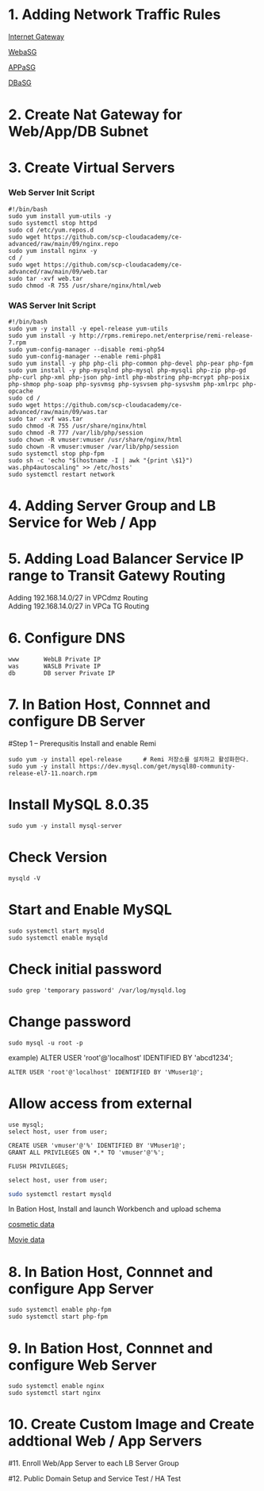 # 1. Adding Network Traffic Rules

[Internet Gateway](https://github.com/scp-cloudacademy/ce-advanced/raw/main/09/fw_cea_09.%203-tier%20configuration.xlsx)

[WebaSG](https://github.com/scp-cloudacademy/ce-advanced/raw/main/09/WebSG_cea_09.%203-tier%20configuration.xlsx)

[APPaSG](https://github.com/scp-cloudacademy/ce-advanced/raw/main/09/AppSG_cea_09.%203-tier%20configuration.xlsx)

[DBaSG](https://github.com/scp-cloudacademy/ce-advanced/raw/main/09/DBSG_cea_09.%203-tier%20configuration.xlsx)


# 2. Create Nat Gateway for Web/App/DB Subnet

# 3. Create Virtual Servers

### Web Server Init Script
```
#!/bin/bash
sudo yum install yum-utils -y
sudo systemctl stop httpd
sudo cd /etc/yum.repos.d
sudo wget https://github.com/scp-cloudacademy/ce-advanced/raw/main/09/nginx.repo
sudo yum install nginx -y
cd /
sudo wget https://github.com/scp-cloudacademy/ce-advanced/raw/main/09/web.tar
sudo tar -xvf web.tar
sudo chmod -R 755 /usr/share/nginx/html/web
```

### WAS Server Init Script
```
#!/bin/bash
sudo yum -y install -y epel-release yum-utils
sudo yum install -y http://rpms.remirepo.net/enterprise/remi-release-7.rpm
sudo yum-config-manager --disable remi-php54
sudo yum-config-manager --enable remi-php81
sudo yum install -y php php-cli php-common php-devel php-pear php-fpm
sudo yum install -y php-mysqlnd php-mysql php-mysqli php-zip php-gd php-curl php-xml php-json php-intl php-mbstring php-mcrypt php-posix php-shmop php-soap php-sysvmsg php-sysvsem php-sysvshm php-xmlrpc php-opcache
sudo cd /
sudo wget https://github.com/scp-cloudacademy/ce-advanced/raw/main/09/was.tar
sudo tar -xvf was.tar
sudo chmod -R 755 /usr/share/nginx/html
sudo chmod -R 777 /var/lib/php/session
sudo chown -R vmuser:vmuser /usr/share/nginx/html
sudo chown -R vmuser:vmuser /var/lib/php/session
sudo systemctl stop php-fpm
sudo sh -c 'echo "$(hostname -I | awk "{print \$1}") was.php4autoscaling" >> /etc/hosts'
sudo systemctl restart network
```

# 4. Adding Server Group and LB Service for Web / App

# 5. Adding Load Balancer Service IP range to Transit Gatewy Routing

Adding 192.168.14.0/27 in VPCdmz Routing  
Adding 192.168.14.0/27 in VPCa TG Routing

# 6. Configure DNS

    www       WebLB Private IP
    was       WASLB Private IP
    db        DB server Private IP

# 7. In Bation Host, Connnet and configure DB Server

#Step 1 – Prerequsitis
Install and enable Remi 

    sudo yum -y install epel-release      # Remi 저장소를 설치하고 활성화한다.
    sudo yum -y install https://dev.mysql.com/get/mysql80-community-release-el7-11.noarch.rpm

# Install MySQL 8.0.35

    sudo yum -y install mysql-server
    
# Check Version

    mysqld -V

# Start and Enable MySQL 

    sudo systemctl start mysqld
    sudo systemctl enable mysqld

    
# Check initial password
    
    sudo grep 'temporary password' /var/log/mysqld.log

# Change password

    sudo mysql -u root -p

example) ALTER USER 'root'@'localhost' IDENTIFIED BY 'abcd1234';

```mysql
ALTER USER 'root'@'localhost' IDENTIFIED BY 'VMuser1@';
```

# Allow access from external

```mysql
use mysql;
select host, user from user;
```

```mysql
CREATE USER 'vmuser'@'%' IDENTIFIED BY 'VMuser1@';
GRANT ALL PRIVILEGES ON *.* TO 'vmuser'@'%';
```

```mysql
FLUSH PRIVILEGES;
```

```mysql
select host, user from user;
```

```bash
sudo systemctl restart mysqld
```
In Bation Host, Install and launch Workbench and upload schema

[cosmetic data](https://github.com/scp-cloudacademy/ce-advanced/raw/main/09/cosmetic_COSMETIC.sql)

[Movie data](https://github.com/scp-cloudacademy/ce-advanced/raw/main/09/cosmetic_MOVIES.sql)




# 8. In Bation Host, Connnet and configure App Server

	sudo systemctl enable php-fpm
  	sudo systemctl start php-fpm

# 9. In Bation Host, Connnet and configure Web Server

	sudo systemctl enable nginx
	sudo systemctl start nginx


# 10. Create Custom Image and Create addtional Web / App Servers

#11. Enroll Web/App Server to each LB Server Group

#12. Public Domain Setup and Service Test / HA Test

